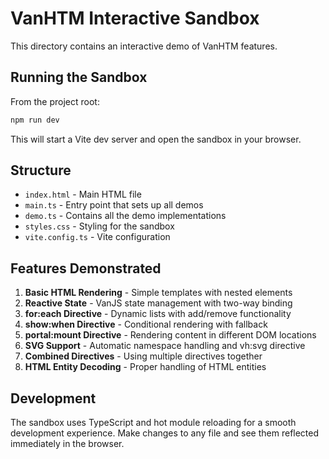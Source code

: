 # VanHTM Interactive Sandbox

This directory contains an interactive demo of VanHTM features.

## Running the Sandbox

From the project root:

```bash
npm run dev
```

This will start a Vite dev server and open the sandbox in your browser.

## Structure

- `index.html` - Main HTML file
- `main.ts` - Entry point that sets up all demos
- `demo.ts` - Contains all the demo implementations
- `styles.css` - Styling for the sandbox
- `vite.config.ts` - Vite configuration

## Features Demonstrated

1. **Basic HTML Rendering** - Simple templates with nested elements
2. **Reactive State** - VanJS state management with two-way binding
3. **for:each Directive** - Dynamic lists with add/remove functionality
4. **show:when Directive** - Conditional rendering with fallback
5. **portal:mount Directive** - Rendering content in different DOM locations
6. **SVG Support** - Automatic namespace handling and vh:svg directive
7. **Combined Directives** - Using multiple directives together
8. **HTML Entity Decoding** - Proper handling of HTML entities

## Development

The sandbox uses TypeScript and hot module reloading for a smooth development experience. Make changes to any file and see them reflected immediately in the browser.
